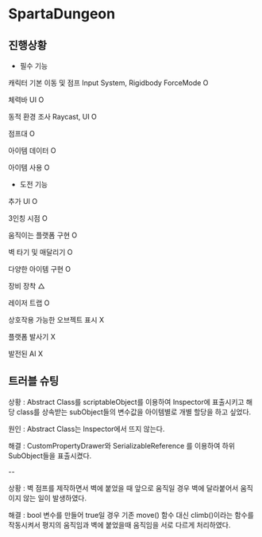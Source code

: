 # SpartaDungeon

## 진행상황
- 필수 기능

캐릭터 기본 이동 및 점프 Input System, Rigidbody ForceMode O

체력바 UI O

동적 환경 조사 Raycast, UI O

점프대 O

아이템 데이터 O

아이템 사용 O
  
- 도전 기능
  
추가 UI O

3인칭 시점 O

움직이는 플랫폼 구현 O

벽 타기 및 매달리기 O

다양한 아이템 구현 O

장비 장착 △

레이저 트랩 O

상호작용 가능한 오브젝트 표시 X

플랫폼 발사기 X

발전된 AI X

## 트러블 슈팅

상황 : Abstract Class를 scriptableObject를 이용하여 Inspector에 표출시키고 해당 class를 상속받는 subObject들의 변수값을 아이템별로 개별 할당을 하고 싶었다.

원인 : Abstract Class는 Inspector에서 뜨지 않는다.

해결 : CustomPropertyDrawer와 SerializableReference 를 이용하여 하위 SubObject들을 표출시켰다.

--

상황 : 벽 점프를 제작하면서 벽에 붙었을 때 앞으로 움직일 경우 벽에 달라붙어서 움직이지 않는 일이 발생하였다.

해결 : bool 변수를 만들어 true일 경우 기존 move() 함수 대신 climb()이라는 함수를 작동시켜서 평지의 움직임과 벽에 붙었을때 움직임을 서로 다르게 처리하였다.
